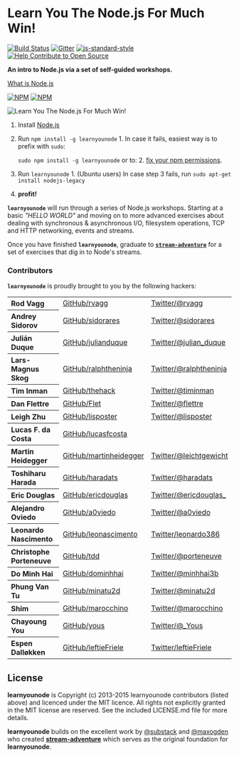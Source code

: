 # Learn You The Node.js For Much Win!
[![Build Status](https://travis-ci.org/workshopper/learnyounode.svg?branch=master)](https://travis-ci.org/workshopper/learnyounode)
[![Gitter](https://badges.gitter.im/Join%20Chat.svg)](https://gitter.im/nodeschool/discussions?utm_source=badge&utm_medium=badge&utm_campaign=pr-badge&utm_content=badge)
[![js-standard-style](https://img.shields.io/badge/code%20style-standard-brightgreen.svg?style=flat)](http://standardjs.com/)
[![Help Contribute to Open Source](https://www.codetriage.com/workshopper/learnyounode/badges/users.svg)](https://www.codetriage.com/workshopper/learnyounode)

**An intro to Node.js via a set of self-guided workshops.**

[What is Node.js](https://github.com/nodeschool/what-is-node/blob/master/simple.en.md)

[![NPM](https://nodei.co/npm/learnyounode.png?downloads=true&&downloadRank=true&stars=true)](https://nodei.co/npm/learnyounode/) [![NPM](https://nodei.co/npm-dl/learnyounode.png?months=3&height=3)](https://nodei.co/npm/learnyounode/)

![Learn You The Node.js For Much Win!](https://raw.github.com/rvagg/learnyounode/master/learnyounode.png)

  1. Install [Node.js](http://nodejs.org/)
  2. Run `npm install -g learnyounode`
    1. In case it fails, easiest way is to prefix with `sudo`:

        `sudo npm install -g learnyounode` or to:
    2. [fix your npm permissions](https://docs.npmjs.com/getting-started/fixing-npm-permissions).
  3. Run `learnyounode`
    1. (Ubuntu users) In case step 3 fails, run `sudo apt-get install nodejs-legacy`
  4. **profit!**

<b><code>learnyounode</code></b> will run through a series of Node.js workshops. Starting at a basic *"HELLO WORLD"* and moving on to more advanced exercises about dealing with synchronous & asynchronous I/O, filesystem operations, TCP and HTTP networking, events and streams.

Once you have finished <b><code>learnyounode</code></b>, graduate to <b><code>[stream-adventure](https://github.com/substack/stream-adventure)</code></b> for a set of exercises that dig in to Node's streams.

### Contributors

<b><code>learnyounode</code></b> is proudly brought to you by the following hackers:

<table><tbody>
<tr><th align="left">Rod Vagg</th><td><a href="https://github.com/rvagg">GitHub/rvagg</a></td><td><a href="http://twitter.com/rvagg">Twitter/@rvagg</a></td></tr>
<tr><th align="left">Andrey Sidorov</th><td><a href="https://github.com/sidorares">GitHub/sidorares</a></td><td><a href="http://twitter.com/sidorares">Twitter/@sidorares</a></td></tr>
<tr><th align="left">Julián Duque</th><td><a href="https://github.com/julianduque">GitHub/julianduque</a></td><td><a href="http://twitter.com/julian_duque">Twitter/@julian_duque</a></td></tr>
<tr><th align="left">Lars-Magnus Skog</th><td><a href="https://github.com/ralphtheninja">GitHub/ralphtheninja</a></td><td><a href="http://twitter.com/ralphtheninja">Twitter/@ralphtheninja</a></td></tr>
<tr><th align="left">Tim Inman</th><td><a href="https://github.com/thehack">GitHub/thehack</a></td><td><a href="http://twitter.com/timinman">Twitter/@timinman</a></td></tr>
<tr><th align="left">Dan Flettre</th><td><a href="https://github.com/Flet">GitHub/Flet</a></td><td><a href="http://twitter.com/flettre">Twitter/@flettre</a></td></tr>
<tr><th align="left">Leigh Zhu</th><td><a href="https://github.com/lisposter">GitHub/lisposter</a></td><td><a href="http://twitter.com/lisposter">Twitter/@lisposter</a></td></tr>
<tr><th align="left">Lucas F. da Costa</th><td><a href="https://github.com/lucasfcosta">GitHub/lucasfcosta</a></td><td></td></tr>
<tr><th align="left">Martin Heidegger</th><td><a href="https://github.com/martinheidegger">GitHub/martinheidegger</a></td><td><a href="http://twitter.com/leichtgewicht">Twitter/@leichtgewicht</a></td></tr>
<tr><th align="left">Toshiharu Harada</th><td><a href="https://github.com/haradats">GitHub/haradats</a></td><td><a href="http://twitter.com/haradats">Twitter/@haradats</a></td></tr>
<tr><th align="left">Eric Douglas</th><td><a href="https://github.com/ericdouglas">GitHub/ericdouglas</a></td><td><a href="http://twitter.com/ericdouglas_">Twitter/@ericdouglas_</a></td></tr>
<tr><th align="left">Alejandro Oviedo</th><td><a href="https://github.com/a0viedo">GitHub/a0viedo</a></td><td><a href="http://twitter.com/a0viedo">Twitter/@a0viedo</a></td></tr>
<tr><th align="left">Leonardo Nascimento</th><td><a href="https://github.com/leonascimento">GitHub/leonascimento</a></td><td><a href="http://twitter.com/leonardo386">Twitter/leonardo386</a></td></tr>
<tr><th align="left">Christophe Porteneuve</th><td><a href="https://github.com/tdd">GitHub/tdd</a></td><td><a href="http://twitter.com/porteneuve">Twitter/@porteneuve</a></td></tr>
<tr><th align="left">Do Minh Hai</th><td><a href="https://github.com/dominhhai">GitHub/dominhhai</a></td><td><a href="http://twitter.com/minhhai3b">Twitter/@minhhai3b</a></td></tr>
<tr><th align="left">Phung Van Tu</th><td><a href="https://github.com/minatu2d">GitHub/minatu2d</a></td><td><a href="http://twitter.com/minatu2d">Twitter/@minatu2d</a></td></tr>
<tr><th align="left">Shim</th><td><a href="https://github.com/marocchino">GitHub/marocchino</a></td><td><a href="http://twitter.com/marocchino">Twitter/@marocchino</a></td></tr>
<tr><th align="left">Chayoung You</th><td><a href="https://github.com/yous">GitHub/yous</a></td><td><a href="http://twitter.com/_Yous">Twitter/@_Yous</a></td></tr>
<tr><th align="left">Espen Dalløkken</th><td><a href="https://github.com/leftieFriele">GitHub/leftieFriele</a></td><td><a href="http://twitter.com/leftieFriele">Twitter/leftieFriele</a></td></tr>
</tbody></table>

## License

**learnyounode** is Copyright (c) 2013-2015 learnyounode contributors (listed above) and licenced under the MIT licence. All rights not explicitly granted in the MIT license are reserved. See the included LICENSE.md file for more details.

**learnyounode** builds on the excellent work by [@substack](https://github.com/substack) and [@maxogden](https://github.com/maxogden) who created **[stream-adventure](https://github.com/substack/stream-adventure)** which serves as the original foundation for **learnyounode**.
